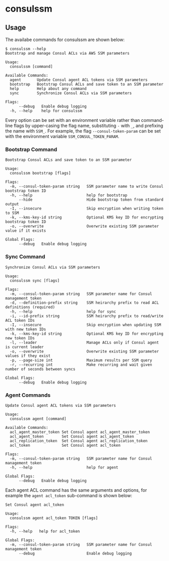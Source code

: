 # consulssm

## Usage
The availabe commands for consulssm are shown below:
```
$ consulssm --help
Bootstrap and manage Consul ACLs via AWS SSM parameters

Usage:
  consulssm [command]

Available Commands:
  agent       Update Consul agent ACL tokens via SSM parameters
  bootstrap   Bootstrap Consul ACLs and save token to an SSM parameter
  help        Help about any command
  sync        Synchronize Consul ACLs via SSM parameters

Flags:
      --debug   Enable debug logging
  -h, --help    help for consulssm
```

Every option can be set with an environment variable rather than command-line flags by
upper-casing the flag name, substituting `-` with `_`, and prefixing the name with `SSM_`.
For example, the flag `--consul-token-param` can be set with the environment variable
`SSM_CONSUL_TOKEN_PARAM`.

### Bootstrap Command
```
Bootstrap Consul ACLs and save token to an SSM parameter

Usage:
  consulssm bootstrap [flags]

Flags:
  -m, --consul-token-param string   SSM parameter name to write Consul bootstrap token ID
  -h, --help                        help for bootstrap
      --hide                        Hide bootstrap token from standard output
  -I, --insecure                    Skip encryption when writing token to SSM
  -k, --kms-key-id string           Optional KMS key ID for encrypting bootstrap token ID
  -o, --overwrite                   Overwrite existing SSM parameter value if it exists

Global Flags:
      --debug   Enable debug logging
```

### Sync Command
```
Synchronize Consul ACLs via SSM parameters

Usage:
  consulssm sync [flags]

Flags:
  -m, --consul-token-param string   SSM parameter name for Consul management token
  -d, --definition-prefix string    SSM heirarchy prefix to read ACL definitions (required)
  -h, --help                        help for sync
  -i, --id-prefix string            SSM heirarchy prefix to read/write ACL token IDs
  -I, --insecure                    Skip encryption when updating SSM with new token IDs
  -k, --kms-key-id string           Optional KMS key ID for encrypting new token IDs
  -l, --leader                      Manage ACLs only if Consul agent is current leader
  -o, --overwrite                   Overwrite existing SSM parameter values if they exist
  -p, --page-size int               Maximum results per SSM query
  -r, --recurring int               Make recurring and wait given number of seconds between syncs

Global Flags:
      --debug   Enable debug logging
```

### Agent Commands
```
Update Consul agent ACL tokens via SSM parameters

Usage:
  consulssm agent [command]

Available Commands:
  acl_agent_master_token Set Consul agent acl_agent_master_token
  acl_agent_token        Set Consul agent acl_agent_token
  acl_replication_token  Set Consul agent acl_replication_token
  acl_token              Set Consul agent acl_token

Flags:
  -m, --consul-token-param string   SSM parameter name for Consul management token
  -h, --help                        help for agent

Global Flags:
      --debug   Enable debug logging
```

Each agent ACL command has the same arguments and options, for example the
`agent acl_token` sub-command is shown below:

```
Set Consul agent acl_token

Usage:
  consulssm agent acl_token TOKEN [flags]

Flags:
  -h, --help   help for acl_token

Global Flags:
  -m, --consul-token-param string   SSM parameter name for Consul management token
      --debug                       Enable debug logging
```
